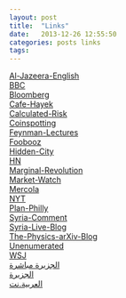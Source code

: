 ```yaml
---
layout: post
title:  "Links"
date:   2013-12-26 12:55:50
categories: posts links
tags:
---
```


<a target="_blank" href="http://www.aljazeera.net/portal">Al-Jazeera-English</a><br />
<a target="_blank" href="http://www.bbc.co.uk/news/world/">BBC</a><br />
<a target="_blank" href="http://www.bloomberg.com/">Bloomberg</a><br />
<a target="_blank" href="http://www.cafehayek.com/">Cafe-Hayek</a><br />
<a target="_blank" href="http://www.calculatedriskblog.com/">Calculated-Risk</a><br />
<a target="_blank" href="http://coinspotting.com/">Coinspotting</a><br />
<a target="_blank" href="http://www.feynmanlectures.caltech.edu/">Feynman-Lectures</a><br />
<a target="_blank" href="http://philadelphia.foobooz.com/">Foobooz</a><br />
<a target="_blank" href="http://hiddencityphila.org/">Hidden-City</a><br />
<a target="_blank" href="https://news.ycombinator.com/news">HN</a><br />
<a target="_blank" href="http://marginalrevolution.com/">Marginal-Revolution</a><br />
<a target="_blank" href="http://www.marketwatch.com/">Market-Watch</a><br />
<a target="_blank" href="http://www.mercola.com/">Mercola</a><br />
<a target="_blank" href="http://www.nytimes.com/">NYT</a><br />
<a target="_blank" href="http://planphilly.com/">Plan-Philly</a><br />
<a target="_blank" href="http://www.joshualandis.com/blog/">Syria-Comment</a><br />
<a target="_blank" href="http://live.aljazeera.com/Event/Syria_Live_Blog">Syria-Live-Blog</a><br />
<a target="_blank" href="https://medium.com/the-physics-arxiv-blog">The-Physics-arXiv-Blog</a><br />
<a target="_blank" href="http://unenumerated.blogspot.com/">Unenumerated</a><br />
<a target="_blank" href="http://online.wsj.com/home-page">WSJ</a><br />
<a target="_blank" href="http://www.livestation.com/ar/channels/aljazeera-arabic">الجزيرة مباشرة</a><br />
<a target="_blank" href="http://www.aljazeera.net/portal">الجزيرة</a><br />
<a target="_blank" href="http://www.alarabiya.net/default.html">العربية.نت</a>